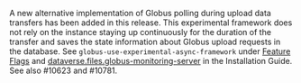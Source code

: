 A new alternative implementation of Globus polling during upload data transfers has been added in this release. This experimental framework does not rely on the instance staying up continuously for the duration of the transfer and saves the state information about Globus upload requests in the database. See `globus-use-experimental-async-framework` under [Feature Flags](https://dataverse-guide--10781.org.readthedocs.build/en/10781/installation/config.html#feature-flags) and [dataverse.files.globus-monitoring-server](https://dataverse-guide--10781.org.readthedocs.build/en/10781/installation/config.html#dataverse-files-globus-monitoring-server) in the Installation Guide. See also #10623 and #10781.
